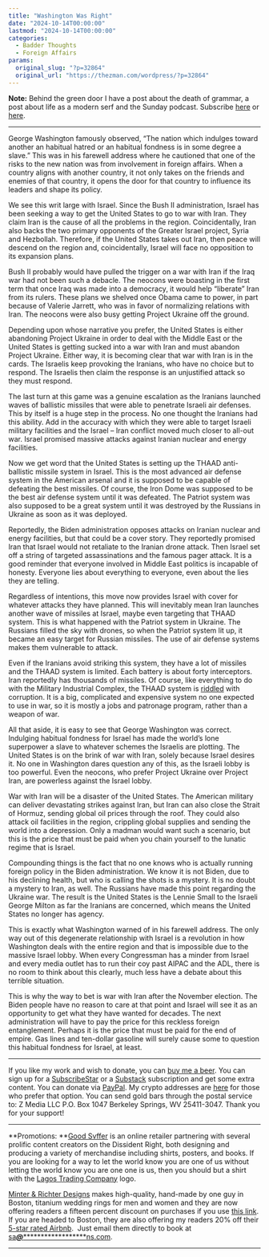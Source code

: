 ```yaml
---
title: "Washington Was Right"
date: "2024-10-14T00:00:00"
lastmod: "2024-10-14T00:00:00"
categories:
  - Badder Thoughts
  - Foreign Affairs
params:
  original_slug: "?p=32864"
  original_url: "https://thezman.com/wordpress/?p=32864"
---
```


**Note:** Behind the green door I have a post about the death of
grammar, a post about life as a modern serf and the Sunday podcast.
Subscribe
<a href="https://www.subscribestar.com/the-z-blog" rel="noopener"
target="_blank">here</a> or
<a href="https://thedissident.substack.com/" rel="noopener"
target="_blank">here</a>.

------------------------------------------------------------------------

George Washington famously observed, “The nation which indulges toward
another an habitual hatred or an habitual fondness is in some degree a
slave.” This was in his farewell address where he cautioned that one of
the risks to the new nation was from involvement in foreign affairs.
When a country aligns with another country, it not only takes on the
friends and enemies of that country, it opens the door for that country
to influence its leaders and shape its policy.

We see this writ large with Israel. Since the Bush II administration,
Israel has been seeking a way to get the United States to go to war with
Iran. They claim Iran is the cause of all the problems in the region.
Coincidentally, Iran also backs the two primary opponents of the Greater
Israel project, Syria and Hezbollah. Therefore, if the United States
takes out Iran, then peace will descend on the region and,
coincidentally, Israel will face no opposition to its expansion plans.

Bush II probably would have pulled the trigger on a war with Iran if the
Iraq war had not been such a debacle. The neocons were boasting in the
first term that once Iraq was made into a democracy, it would help
“liberate” Iran from its rulers. These plans we shelved once Obama came
to power, in part because of Valerie Jarrett, who was in favor of
normalizing relations with Iran. The neocons were also busy getting
Project Ukraine off the ground.

Depending upon whose narrative you prefer, the United States is either
abandoning Project Ukraine in order to deal with the Middle East or the
United States is getting sucked into a war with Iran and must abandon
Project Ukraine. Either way, it is becoming clear that war with Iran is
in the cards. The Israelis keep provoking the Iranians, who have no
choice but to respond. The Israelis then claim the response is an
unjustified attack so they must respond.

The last turn at this game was a genuine escalation as the Iranians
launched waves of ballistic missiles that were able to penetrate Israeli
air defenses. This by itself is a huge step in the process. No one
thought the Iranians had this ability. Add in the accuracy with which
they were able to target Israeli military facilities and the Israel –
Iran conflict moved much closer to all-out war. Israel promised massive
attacks against Iranian nuclear and energy facilities.

Now we get word that the United States is setting up the THAAD
anti-ballistic missile system in Israel. This is the most advanced air
defense system in the American arsenal and it is supposed to be capable
of defeating the best missiles. Of course, the Iron Dome was supposed to
be the best air defense system until it was defeated. The Patriot system
was also supposed to be a great system until it was destroyed by the
Russians in Ukraine as soon as it was deployed.

Reportedly, the Biden administration opposes attacks on Iranian nuclear
and energy facilities, but that could be a cover story. They reportedly
promised Iran that Israel would not retaliate to the Iranian drone
attack. Then Israel set off a string of targeted assassinations and the
famous pager attack. It is a good reminder that everyone involved in
Middle East politics is incapable of honesty. Everyone lies about
everything to everyone, even about the lies they are telling.

Regardless of intentions, this move now provides Israel with cover for
whatever attacks they have planned. This will inevitably mean Iran
launches another wave of missiles at Israel, maybe even targeting that
THAAD system. This is what happened with the Patriot system in Ukraine.
The Russians filled the sky with drones, so when the Patriot system lit
up, it became an easy target for Russian missiles. The use of air
defense systems makes them vulnerable to attack.

Even if the Iranians avoid striking this system, they have a lot of
missiles and the THAAD system is limited. Each battery is about forty
interceptors. Iran reportedly has thousands of missiles. Of course, like
everything to do with the Military Industrial Complex, the THAAD system
is <a
href="https://www.twz.com/11429/one-faulty-part-halted-thaad-interceptor-production-for-four-months"
rel="noopener" target="_blank">riddled</a> with corruption. It is a big,
complicated and expensive system no one expected to use in war, so it is
mostly a jobs and patronage program, rather than a weapon of war.

All that aside, it is easy to see that George Washington was correct.
Indulging habitual fondness for Israel has made the world’s lone
superpower a slave to whatever schemes the Israelis are plotting. The
United States is on the brink of war with Iran, solely because Israel
desires it. No one in Washington dares question any of this, as the
Israeli lobby is too powerful. Even the neocons, who prefer Project
Ukraine over Project Iran, are powerless against the Israel lobby.

War with Iran will be a disaster of the United States. The American
military can deliver devastating strikes against Iran, but Iran can also
close the Strait of Hormuz, sending global oil prices through the roof.
They could also attack oil facilities in the region, crippling global
supplies and sending the world into a depression. Only a madman would
want such a scenario, but this is the price that must be paid when you
chain yourself to the lunatic regime that is Israel.

Compounding things is the fact that no one knows who is actually running
foreign policy in the Biden administration. We know it is not Biden, due
to his declining health, but who is calling the shots is a mystery. It
is no doubt a mystery to Iran, as well. The Russians have made this
point regarding the Ukraine war. The result is the United States is the
Lennie Small to the Israeli George Milton as far the Iranians are
concerned, which means the United States no longer has agency.

This is exactly what Washington warned of in his farewell address. The
only way out of this degenerate relationship with Israel is a revolution
in how Washington deals with the entire region and that is impossible
due to the massive Israel lobby. When every Congressman has a minder
from Israel and every media outlet has to run their coy past AIPAC and
the ADL, there is no room to think about this clearly, much less have a
debate about this terrible situation.

This is why the way to bet is war with Iran after the November election.
The Biden people have no reason to care at that point and Israel will
see it as an opportunity to get what they have wanted for decades. The
next administration will have to pay the price for this reckless foreign
entanglement. Perhaps it is the price that must be paid for the end of
empire. Gas lines and ten-dollar gasoline will surely cause some to
question this habitual fondness for Israel, at least.

------------------------------------------------------------------------

If you like my work and wish to donate, you can
<a href="https://www.buymeacoffee.com/mujolulu" rel="noopener"
target="_blank">buy me a beer</a>. You can sign up for a
<a href="https://www.subscribestar.com/the-z-blog" rel="noopener"
target="_blank">SubscribeStar</a> or a
<a href="https://thedissident.substack.com/" rel="noopener"
target="_blank">Substack</a> subscription and get some extra content.
You can donate via <a
href="https://www.paypal.com/donate/?cmd=_s-xclick&amp;hosted_button_id=UDAS2Q8JYA6CN&amp;source=url"
rel="noopener" target="_blank">PayPal</a>. My crypto addresses are
<a href="https://thezman.com/wordpress/?page_id=22713" rel="noopener"
target="_blank">here</a> for those who prefer that option. You can send
gold bars through the postal service to: Z Media LLC P.O. Box 1047
Berkeley Springs, WV 25411-3047. Thank you for your support!

------------------------------------------------------------------------

**Promotions: **<a href="https://goodsvffer.com/" rel="noopener" target="_blank">Good
Svffer</a> is an online retailer partnering with several prolific
content creators on the Dissident Right, both designing and producing a
variety of merchandise including shirts, posters, and books. If you are
looking for a way to let the world know you are one of us without
letting the world know you are one one is us, then you should but a
shirt with the
<a href="https://goodsvffer.com/products/lagos-trading-company"
rel="noopener" target="_blank">Lagos Trading Company</a> logo.

<a href="https://www.minterandrichterdesigns.com/"
rel="noreferrer nofollow noopener" target="_blank">Minter &amp; Richter
Designs</a> makes high-quality, hand-made by one guy in Boston, titanium
wedding rings for men and women and they are now offering readers a
fifteen percent discount on purchases if you use
<a href="https://www.minterandrichterdesigns.com/discount/ZMAN"
rel="noreferrer nofollow noopener" target="_blank">this link</a>.
<span class="highlight"><span class="colour"><span class="font"><span class="size">If
you are headed to Boston, they are also offering my readers 20% off
their <a
href="https://www.airbnb.com/users/7988017/listings?user_id=7988017&amp;s=3"
rel="noopener noreferrer" target="_blank">5-star rated Airbnb</a>.  Just
email them directly to book at
<a href="mailto:sa***@*********************ns.com"
data-original-string="5LH96iq9yc6yUHYtKSvXGw==cb7umPLcrS7aoH87TRyGGLfIXLipfgakCcEstwBsfYiO5oSMR3AbBxMSntFAjrXvmrk"><span
class="apbct-email-encoder"
data-original-string="FicJZSKwptpFqM8qeV7eKg==cb7MWtxZN1CMWbTNAtxZgE1K3cK22rv2Vg89QeKwMB1bU3WChcUHc8+6KtqORulx06S"
title="This contact has been encoded by Anti-Spam by CleanTalk. Click to decode. To finish the decoding make sure that JavaScript is enabled in your browser.">sa<span
class="apbct-blur">***</span>@<span
class="apbct-blur">*********************</span>ns.com</span></a>.</span></span></span></span>

------------------------------------------------------------------------
